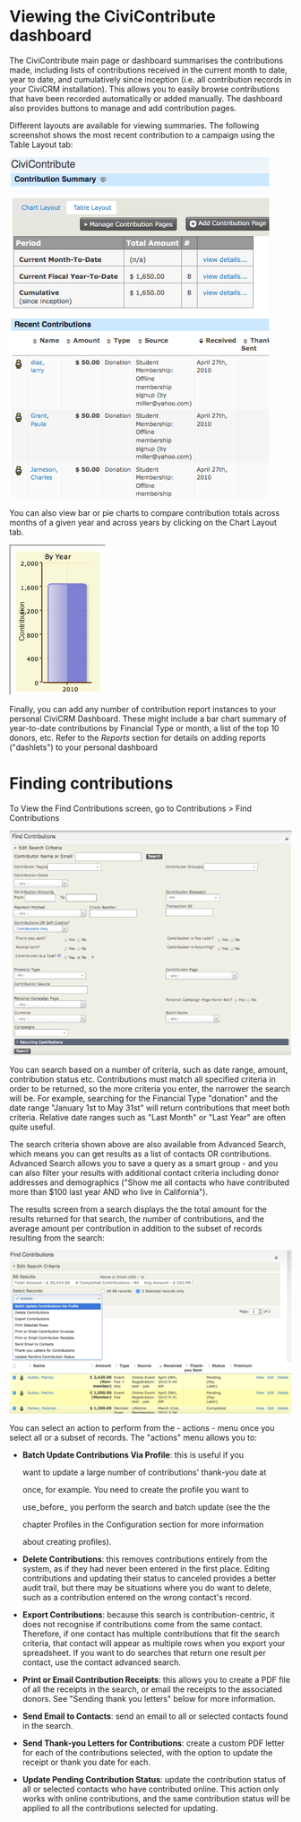 # Viewing the CiviContribute dashboard
The CiviContribute main page or dashboard summarises the contributions made, including lists of contributions received in the current month to date, year to date, and cumulatively since inception (i.e. all contribution records in your CiviCRM installation). This allows you to easily browse contributions that have been recorded automatically or added manually. The dashboard also provides buttons to manage and add contribution pages.

Different layouts are available for viewing summaries. The following screenshot shows the most recent contribution to a campaign using the Table Layout tab:

![ContactSummary1a](./../img/CiviCRM-CiviContribute-EveryDayTasks-ContactSummary1a-en.png)

You can also view bar or pie charts to compare contribution totals across months of a given year and across years by clicking on the Chart Layout tab.

![ContactSummary1b](./../img/CiviCRM-CiviContribute-EveryDayTasks-ContactSummary1b-en.png "ContactSummary1b")

Finally, you can add any number of contribution report instances to your personal CiviCRM Dashboard. These might include a bar chart summary of year-to-date contributions by Financial Type or month, a list of the top 10 donors, etc. Refer to the _Reports_ section for details on adding reports ("dashlets") to your personal dashboard

# Finding contributions
To View the Find Contributions screen, go to Contributions > Find Contributions

![](./../img/Finding-Contribution.png)

You can search based on a number of criteria, such as date range, amount, contribution status etc. Contributions must match all specified criteria in order to be returned, so the more criteria you enter, the narrower the search will be. For example, searching for the Financial Type "donation" and the date range "January 1st to May 31st" will return contributions that meet both criteria. Relative date ranges such as "Last Month" or "Last Year" are often quite useful.

The search criteria shown above are also available from Advanced Search, which means you can get results as a list of contacts OR contributions. Advanced Search allows you to save a query as a smart group - and you can also filter your results with additional contact criteria including donor addresses and demographics ("Show me all contacts who have contributed more than $100 last year AND who live in California").

The results screen from a search displays the the total amount for the results returned for that search, the number of contributions, and the average amount per contribution in addition to the subset of records resulting from the search:

![](../img/Batch%20Update%20Contribution%20Via%20Profile.png)

You can select an action to perform from the - actions - menu once you select all or a subset of records. The "actions" menu allows you to:
- **Batch Update Contributions Via Profile**: this is useful if you

  want to update a large number of contributions' thank-you date at

  once, for example. You need to create the profile you want to

  use_before_ you perform the search and batch update (see the the

  chapter Profiles in the Configuration section for more information

  about creating profiles).

- **Delete Contributions**: this removes contributions entirely from the system, as if they had never been entered in the first place. Editing contributions and updating their status to canceled provides a better audit trail, but there may be situations where you do want to delete, such as a contribution entered on the wrong contact's record.
- **Export Contributions**: because this search is contribution-centric, it does not recognise if contributions come from the same contact. Therefore, if one contact has multiple contributions that fit the search criteria, that contact will appear as multiple rows when you export your spreadsheet. If you want to do searches that return one result per contact, use the contact advanced search.

- **Print or Email Contribution Receipts**: this allows you to create a PDF file of all the receipts in the search, or email the receipts to the associated donors. See "Sending thank you letters" below for more information.

- **Send Email to Contacts**: send an email to all or selected contacts found in the search.

- **Send Thank-you Letters for Contributions**: create a custom PDF letter for each of the contributions selected, with the option to update the receipt or thank you date for each.

- **Update Pending Contribution Status**: update the contribution status of all or selected contacts who have contributed online. This action only works with online contributions, and the same contribution status will be applied to all the contributions selected for updating.
